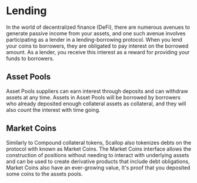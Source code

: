 # Lending

In the world of decentralized finance (DeFi), there are numerous avenues to generate passive income from your assets, and one such avenue involves participating as a lender in a lending-borrowing protocol. When you lend your coins to borrowers, they are obligated to pay interest on the borrowed amount. As a lender, you receive this interest as a reward for providing your funds to borrowers.&#x20;

## Asset Pools

Asset Pools suppliers can earn interest through deposits and can withdraw assets at any time. Assets in Asset Pools will be borrowed by borrowers who already deposited enough collateral assets as collateral, and they will also count the interest with time going.

## Market Coins

Similarly to Compound collateral tokens, Scallop also tokenizes debts on the protocol with known as Market Coins. The Market Coins interface allows the construction of positions without needing to interact with underlying assets and can be used to create derivative products that include debt obligations, Market Coins also have an ever-growing value, It's proof that you deposited some coins to the assets pools.
